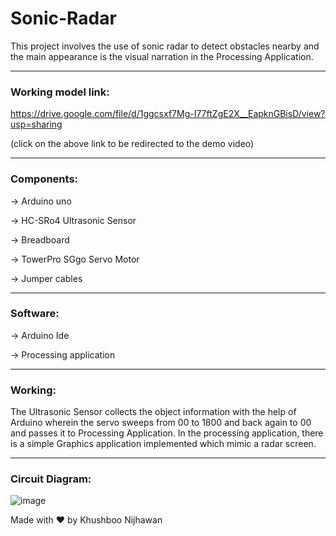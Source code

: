 # Sonic-Radar
This project involves the use of sonic radar to detect obstacles nearby and the main appearance is the visual narration in the Processing Application.

---------------------
### Working model link:
https://drive.google.com/file/d/1ggcsxf7Mg-I77ftZgE2X__EapknGBisD/view?usp=sharing

(click on the above link to be redirected to the demo video)

-----------------------
 ### Components:
 -> Arduino uno
 
 -> HC-SRo4 Ultrasonic Sensor
 
 -> Breadboard
 
 -> TowerPro SGgo Servo Motor
 
 -> Jumper cables
 
---------------------------------- 
 ### Software:
 -> Arduino Ide
 
 -> Processing application
 
-------------------------- 
 ### Working:
The Ultrasonic Sensor collects the object information with the help of Arduino wherein the servo sweeps from 00 to 1800 and back again to 00 and passes it to Processing Application. In the processing application, there is a simple Graphics application implemented which mimic a radar screen.
 
--------------------
 ### Circuit Diagram:

![image](https://user-images.githubusercontent.com/76561059/115999500-a9e1dc00-a609-11eb-93af-8e1eabbb2cec.png)


Made with :heart: by Khushboo Nijhawan
